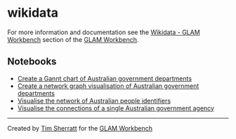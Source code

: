 # wikidata



For more information and documentation see the [Wikidata - GLAM Workbench](https://glam-workbench.net/wikidata/) section of the [GLAM Workbench](https://glam-workbench.net).

## Notebooks
- [Create a Gannt chart of Australian government departments](https://github.com/GLAM-Workbench/wikidata/blob/master/agencies-gannt-timeline.ipynb)
- [Create a network graph visualisation of Australian government departments](https://github.com/GLAM-Workbench/wikidata/blob/master/govt-agencies-network.ipynb)
- [Visualise the network of Australian people identifiers](https://github.com/GLAM-Workbench/wikidata/blob/master/visualise_all_people_ids.ipynb)
- [Visualise the connections of a single Australian government agency](https://github.com/GLAM-Workbench/wikidata/blob/master/single-agency-network.ipynb)


<!-- START RUN INFO -->

<!-- END RUN INFO -->

----
Created by [Tim Sherratt](https://timsherratt.au) for the [GLAM Workbench](https://glam-workbench.net)